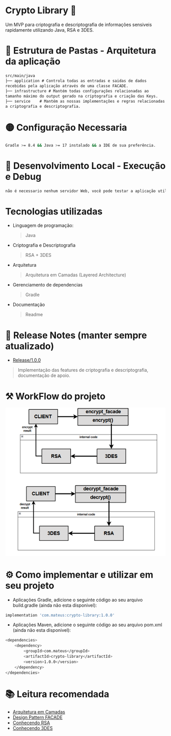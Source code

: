 # Crypto Library 🔐

Um MVP para criptografia e descriptografia de informações sensiveis rapidamente utilizando Java, RSA e 3DES.

# 📁 Estrutura de Pastas - Arquitetura da aplicação

    src/main/java
    ├── application # Controla todas as entradas e saidas de dados recebidas pela aplicação através de uma classe FACADE.
    ├── infrastructure # Mantém todas configurações relacionadas ao tamanho máximo do output gerado na criptografia e criação das Keys.   
    ├── service    # Mantém as nossas implementações e regras relacionadas a criptografia e descriptografia.

# 🟡 Configuração Necessaria

```sh
Gradle >= 8.4 && Java >= 17 instalado && a IDE de sua preferência.
```

# 🔵 Desenvolvimento Local - Execução e Debug

```sh
não é necessario nenhum servidor Web, você pode testar a aplicação utilizando a classe LocalTest.java
```

# Tecnologias utilizadas

- Linguagem de programação:
  > Java
- Criptografia e Descriptografia
  > RSA + 3DES
- Arquitetura
  > Arquitetura em Camadas (Layered Architecture)
- Gerenciamento de dependencias
  > Gradle
- Documentação
  > Readme
  
# 📄 Release Notes (manter sempre atualizado)
- [Release/1.0.0](https://github.com/cunhaDev/crypto-library/tree/Release/1.0.0)
> Implementação das features de criptografia e descriptografia, documentação de apoio.

# ⚒️ WorkFlow do projeto
![img.png](img.png)

# ⚙️ Como implementar e utilizar em seu projeto
- Aplicações Gradle, adicione o seguinte código ao seu arquivo build.gradle (ainda não esta disponivel):
```sh
implementation 'com.mateus:crypto-library:1.0.0'
```
- Aplicações Maven, adicione o seguinte código ao seu arquivo pom.xml (ainda não esta disponivel):
```sh
<dependencies>
    <dependency>
        <groupId>com.mateus</groupId>
        <artifactId>crypto-library</artifactId>
        <version>1.0.0</version>
    </dependency>
</dependencies>

```

# 📚 Leitura recomendada
- [Arquitetura em Camadas](https://escolalbk.com.br/glossario/o-que-e-layered-architecture-arquitetura-em-camadas/)
- [Design Pattern FACADE](https://refactoring.guru/pt-br/design-patterns/facade)
- [Conhecendo RSA](https://www.baeldung.com/java-rsa)
- [Conhecendo 3DES](https://www.baeldung.com/java-3des)